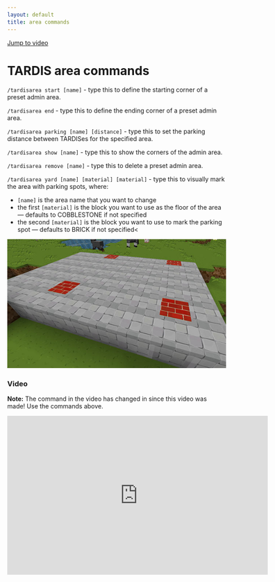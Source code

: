 ```yaml
---
layout: default
title: area commands
---
```


[Jump to video](#video)

# TARDIS area commands

`/tardisarea start [name]` - type this to define the starting corner of a preset admin area.

`/tardisarea end` - type this to define the ending corner of a preset admin area.

`/tardisarea parking [name] [distance]` - type this to set the parking distance between TARDISes for the specified area.

`/tardisarea show [name]` - type this to show the corners of the admin area.

`/tardisarea remove [name]` - type this to delete a preset admin area.

`/tardisarea yard [name] [material] [material]` - type this to visually mark the area with parking spots, where:

- `[name]` is the area name that you want to change
- the first `[material]` is the block you want to use as the floor of the area — defaults to COBBLESTONE if not specified
- the second `[material]` is the block you want to use to mark the parking spot — defaults to BRICK if not specified\<

![TARDIS parking yard](images/docs/yard.jpg)

### Video

**Note:** The command in the video has changed in since this video was made! Use the commands above.

<iframe src="https://player.vimeo.com/video/52724961" width="600" height="366" frameborder="0" webkitallowfullscreen mozallowfullscreen allowfullscreen></iframe>